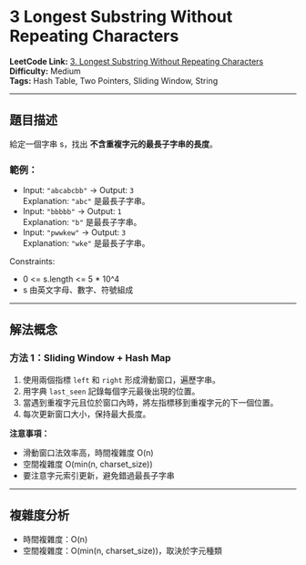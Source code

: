 # 3 Longest Substring Without Repeating Characters

**LeetCode Link:** [3. Longest Substring Without Repeating Characters](https://leetcode.com/problems/longest-substring-without-repeating-characters/)  
**Difficulty:** Medium  
**Tags:** Hash Table, Two Pointers, Sliding Window, String

---

## 題目描述
給定一個字串 s，找出 **不含重複字元的最長子字串的長度**。

### 範例：
- Input: `"abcabcbb"` → Output: `3`  
  Explanation: `"abc"` 是最長子字串。
- Input: `"bbbbb"` → Output: `1`  
  Explanation: `"b"` 是最長子字串。
- Input: `"pwwkew"` → Output: `3`  
  Explanation: `"wke"` 是最長子字串。

Constraints:
- 0 <= s.length <= 5 * 10^4
- s 由英文字母、數字、符號組成

---

## 解法概念

### 方法 1：Sliding Window + Hash Map
1. 使用兩個指標 `left` 和 `right` 形成滑動窗口，遍歷字串。
2. 用字典 `last_seen` 記錄每個字元最後出現的位置。
3. 當遇到重複字元且位於窗口內時，將左指標移到重複字元的下一個位置。
4. 每次更新窗口大小，保持最大長度。

**注意事項：**
- 滑動窗口法效率高，時間複雜度 O(n)
- 空間複雜度 O(min(n, charset_size))
- 要注意字元索引更新，避免錯過最長子字串

---

## 複雜度分析
- 時間複雜度：O(n)  
- 空間複雜度：O(min(n, charset_size))，取決於字元種類
